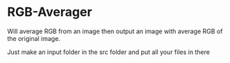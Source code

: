 # RGB-Averager
Will average RGB from an image then output an image with average RGB of the original image.

Just make an input folder in the src folder and put all your files in there
